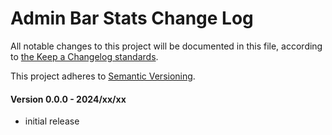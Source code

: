 # Admin Bar Stats Change Log

All notable changes to this project will be documented in this file, according to [the Keep a Changelog standards](http://keepachangelog.com/).

This project adheres to [Semantic Versioning](http://semver.org/).

#### Version 0.0.0 - 2024/xx/xx
* initial release

